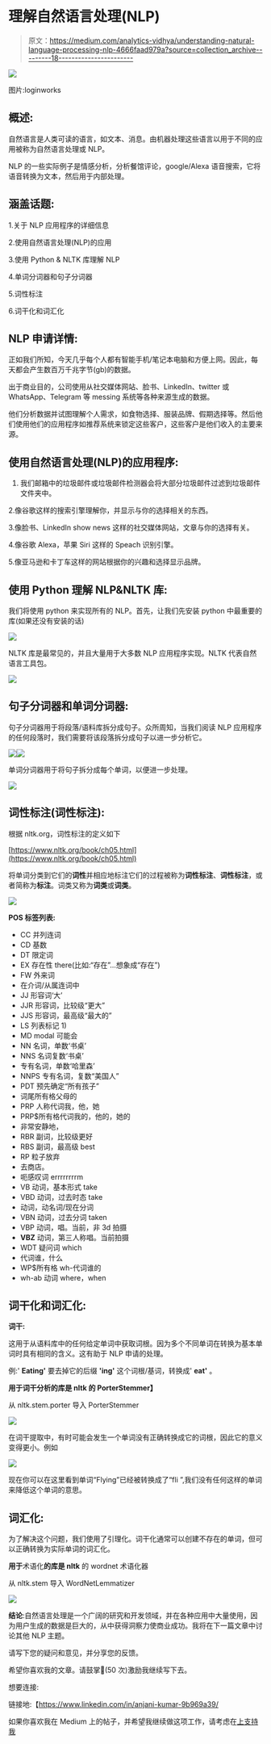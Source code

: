 # 理解自然语言处理(NLP)

> 原文：<https://medium.com/analytics-vidhya/understanding-natural-language-processing-nlp-4666faad979a?source=collection_archive---------18----------------------->

![](img/6c03dac1bd8e895777cbdfbd0ba1adc4.png)

图片:loginworks

## **概述:**

自然语言是人类可读的语言，如文本、消息。由机器处理这些语言以用于不同的应用被称为自然语言处理或 NLP。

NLP 的一些实际例子是情感分析，分析餐馆评论，google/Alexa 语音搜索，它将语音转换为文本，然后用于内部处理。

## **涵盖话题:**

1.关于 NLP 应用程序的详细信息

2.使用自然语言处理(NLP)的应用

3.使用 Python & NLTK 库理解 NLP

4.单词分词器和句子分词器

5.词性标注

6.词干化和词汇化

## **NLP 申请详情:**

正如我们所知，今天几乎每个人都有智能手机/笔记本电脑和方便上网。因此，每天都会产生数百万千兆字节(gb)的数据。

出于商业目的，公司使用从社交媒体网站、脸书、LinkedIn、twitter 或 WhatsApp、Telegram 等 messing 系统等各种来源生成的数据。

他们分析数据并试图理解个人需求，如食物选择、服装品牌、假期选择等。然后他们使用他们的应用程序如推荐系统来锁定这些客户，这些客户是他们收入的主要来源。

## **使用自然语言处理(NLP)的应用程序:**

1.  我们邮箱中的垃圾邮件或垃圾邮件检测器会将大部分垃圾邮件过滤到垃圾邮件文件夹中。

2.像谷歌这样的搜索引擎理解你，并显示与你的选择相关的东西。

3.像脸书、LinkedIn show news 这样的社交媒体网站，文章与你的选择有关。

4.像谷歌 Alexa，苹果 Siri 这样的 Speach 识别引擎。

5.像亚马逊和卡丁车这样的网站根据你的兴趣和选择显示品牌。

## **使用 Python 理解 NLP&NLTK 库:**

我们将使用 python 来实现所有的 NLP。首先，让我们先安装 python 中最重要的库(如果还没有安装的话)

![](img/6c0eeb3bf43a6b795e2707659e549a90.png)

NLTK 库是最常见的，并且大量用于大多数 NLP 应用程序实现。NLTK 代表自然语言工具包。

![](img/7f1754993a55ab158588d3a6647a1719.png)

## **句子分词器和单词分词器:**

句子分词器用于将段落/语料库拆分成句子。众所周知，当我们阅读 NLP 应用程序的任何段落时，我们需要将该段落拆分成句子以进一步分析它。

![](img/0c30da1965c6ef3e8540e7970f07e8a4.png)![](img/07502ada8565a31c11fd16301b22b1de.png)

单词分词器用于将句子拆分成每个单词，以便进一步处理。

![](img/e7108edc0e7cb741358e66207f2fa816.png)

## 词性标注(词性标注):

根据 nltk.org，词性标注的定义如下

[https://www.nltk.org/book/ch05.html](https://www.nltk.org/book/ch05.html)

将单词分类到它们的**词性**并相应地标注它们的过程被称为**词性标注**、**词性标注**，或者简称为**标注**。词类又称为**词类**或**词类**。

![](img/c2f5280444c036ed78527b502a79ce26.png)

**POS 标签列表:**

*   CC 并列连词
*   CD 基数
*   DT 限定词
*   EX 存在性 there(比如:“存在”…想象成“存在”)
*   FW 外来词
*   在介词/从属连词中
*   JJ 形容词‘大’
*   JJR 形容词，比较级“更大”
*   JJS 形容词，最高级“最大的”
*   LS 列表标记 1)
*   MD modal 可能会
*   NN 名词，单数‘书桌’
*   NNS 名词复数‘书桌’
*   专有名词，单数‘哈里森’
*   NNPS 专有名词，复数“美国人”
*   PDT 预先确定“所有孩子”
*   词尾所有格父母的
*   PRP 人称代词我，他，她
*   PRP$所有格代词我的，他的，她的
*   非常安静地，
*   RBR 副词，比较级更好
*   RBS 副词，最高级 best
*   RP 粒子放弃
*   去商店。
*   呃感叹词 errrrrrrrm
*   VB 动词，基本形式 take
*   VBD 动词，过去时态 take
*   动词，动名词/现在分词
*   VBN 动词，过去分词 taken
*   VBP 动词，唱。当前，非 3d 拍摄
*   **VBZ** 动词，第三人称唱。当前拍摄
*   WDT 疑问词 which
*   代词谁，什么
*   WP$所有格 wh-代词谁的
*   wh-ab 动词 where，when

## 词干化和词汇化:

**词干:**

这用于从语料库中的任何给定单词中获取词根。因为多个不同单词在转换为基本单词时具有相同的含义。这有助于 NLP 申请的处理。

例:' **Eating'** 要去掉它的后缀 **'ing'** 这个词根/基词，转换成' **eat'** 。

**用于词干分析的库是 nltk 的 PorterStemmer】**

从 nltk.stem.porter 导入 PorterStemmer

![](img/28f260d3442aab4dbd3030ec88665d3a.png)

在词干提取中，有时可能会发生一个单词没有正确转换成它的词根，因此它的意义变得更小。例如

![](img/aff3437aead69cbc4e729388eaf1739e.png)

现在你可以在这里看到单词“Flying”已经被转换成了“fli ”,我们没有任何这样的单词来降低这个单词的意思。

## 词汇化:

为了解决这个问题，我们使用了引理化。词干化通常可以创建不存在的单词，但可以正确转换为实际单词的词汇化。

**用于**术语化**的库是 nltk** 的 wordnet 术语化器

从 nltk.stem 导入 WordNetLemmatizer

![](img/e219ecd07477532169f2aa6c83276389.png)

**结论**:自然语言处理是一个广阔的研究和开发领域，并在各种应用中大量使用，因为用户生成的数据是巨大的，从中获得洞察力使商业成功。我将在下一篇文章中讨论其他 NLP 主题。

请写下您的疑问和意见，并分享您的反馈。

希望你喜欢我的文章。请鼓掌👏(50 次)激励我继续写下去。

想要连接:

链接地:【https://www.linkedin.com/in/anjani-kumar-9b969a39/ 

如果你喜欢我在 Medium 上的帖子，并希望我继续做这项工作，请考虑在[上支持我](https://www.patreon.com/anjanikumar)